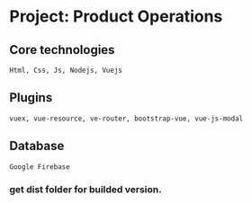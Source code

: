 # Project: Product Operations

## Core technologies
    Html, Css, Js, Nodejs, Vuejs

## Plugins
    vuex, vue-resource, ve-router, bootstrap-vue, vue-js-modal

## Database
    Google Firebase

### get dist folder for builded version.

